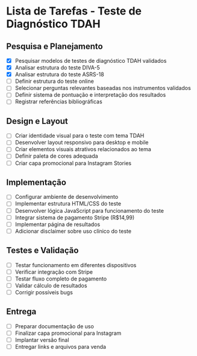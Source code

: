 # Lista de Tarefas - Teste de Diagnóstico TDAH

## Pesquisa e Planejamento
- [x] Pesquisar modelos de testes de diagnóstico TDAH validados
- [x] Analisar estrutura do teste DIVA-5
- [x] Analisar estrutura do teste ASRS-18
- [ ] Definir estrutura do teste online
- [ ] Selecionar perguntas relevantes baseadas nos instrumentos validados
- [ ] Definir sistema de pontuação e interpretação dos resultados
- [ ] Registrar referências bibliográficas

## Design e Layout
- [ ] Criar identidade visual para o teste com tema TDAH
- [ ] Desenvolver layout responsivo para desktop e mobile
- [ ] Criar elementos visuais atrativos relacionados ao tema
- [ ] Definir paleta de cores adequada
- [ ] Criar capa promocional para Instagram Stories

## Implementação
- [ ] Configurar ambiente de desenvolvimento
- [ ] Implementar estrutura HTML/CSS do teste
- [ ] Desenvolver lógica JavaScript para funcionamento do teste
- [ ] Integrar sistema de pagamento Stripe (R$14,99)
- [ ] Implementar página de resultados
- [ ] Adicionar disclaimer sobre uso clínico do teste

## Testes e Validação
- [ ] Testar funcionamento em diferentes dispositivos
- [ ] Verificar integração com Stripe
- [ ] Testar fluxo completo de pagamento
- [ ] Validar cálculo de resultados
- [ ] Corrigir possíveis bugs

## Entrega
- [ ] Preparar documentação de uso
- [ ] Finalizar capa promocional para Instagram
- [ ] Implantar versão final
- [ ] Entregar links e arquivos para venda
